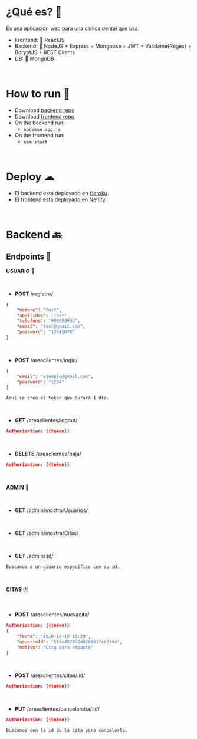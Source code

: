 
# ¿Qué es? 🌌

Es una aplicación web para una clínica dental que usa:

- Frontend: 🧧 ReactJS
- Backend: 🔸 NodeJS + Express + Mongoose + JWT + Validame(Regex) + BcryptJS + REST Clients
- DB: 🍃 MongoDB 



<br>

# How to run 🚀

- Download [backend repo](https://github.com/RosaSabater/appClinicaDental-b).
- Download [frontend repo](https://github.com/RosaSabater/appClinicaDental-f).
- On the backend run:
	- `nodemon app.js`
- On the frontend run:
	- `npm start`


<br>

# Deploy ☁

- El backend está deployado en [Heroku](https://appclinicadental-b.herokuapp.com/).
- El frontend está deployado en [Netlify](https://clinicadental.netlify.app/s).

<br>



# Backend 🔙

## **Endpoints** 📃

**USUARIO** 👥

<br>

- **POST** /registro/
```json
{
    "nombre": "Test",
    "apellidos": "Test",
    "telefono": "999999999",
    "email": "test@gmail.com",
    "password": "12345678" 
}
```

<br>


- **POST** /areaclientes/login/
```json
{
    "email": "ejemplo@gmail.com",
    "password": "1234"
}
```
```
Aquí se crea el token que durará 1 día.
```

<br>

- **GET** /areaclientes/logout/
```json
Authorization: {{token}}
```

<br>

- **DELETE** /areaclientes/baja/
```json
Authorization: {{token}}
```

<br>

**ADMIN** 🤴

<br>

- **GET** /admin/mostrarUsuarios/

<br>

- **GET** /admin/mostrarCitas/

<br>

- **GET** /admin/:id/
```
Buscamos a un usuario específico con su id.
```

<br>


**CITAS** 🕐


<br>

- **POST** /areaclientes/nuevacita/
```json
Authorization: {{token}}
{
    "fecha": "2020-10-19 16:29",
    "usuarioId": "5f8c457392d0260017eb2184",
    "motivo": "Cita para empaste"
}
```

<br>

- **POST** /areaclientes/citas/:id/
```json
Authorization: {{token}}
```

<br>

- **PUT** /areaclientes/cancelarcita/:id/
```json
Authorization: {{token}}
```
```
Buscamos con la id de la cita para cancelarla.
```




<br>

